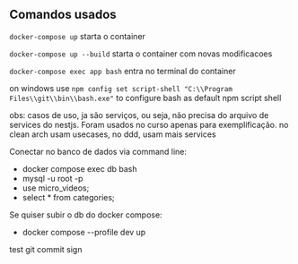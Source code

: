 ## Comandos usados

`docker-compose up` starta o container

`docker-compose up --build` starta o container com novas modificacoes

`docker-compose exec app bash` entra no terminal do container

on windows use `npm config set script-shell "C:\\Program Files\\git\\bin\\bash.exe"` to configure bash as default npm script shell

obs: casos de uso, ja são serviços, ou seja, não precisa do arquivo de services do nestjs. Foram usados no curso apenas para exemplificação.
no clean arch usam usecases, no ddd, usam mais services

Conectar no banco de dados via command line:

- docker compose exec db bash
- mysql -u root -p
- use micro_videos;
- select \* from categories;

Se quiser subir o db do docker compose:

- docker compose --profile dev up

test git commit sign
